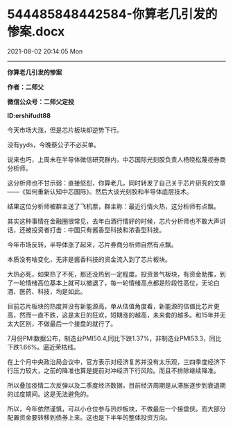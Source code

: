 # 544485848442584-你算老几引发的惨案.docx

2021-08-02 20:14:05 Mon

----

__你算老几引发的惨案__

__作者：二师父__

__微信公众号：二师父定投__

__ID:ershifudt88__

今天市场大涨，但是芯片板块却逆势下行。

没有yyds，今晚蔡公子不必买单。

说来也巧，上周末在半导体微信研究群内，中芯国际光刻胶负责人杨晓松蔑视券商分析师。

这分析师也不甘示弱：直接怒怼，你算老几，同时转发了自己关于芯片研究的文章——《如何重新认知中芯国际》。然后大谈光刻胶和半导体底层技术。

结果这位分析师被群主送了飞机票，群主称：最近行情火热，这分析师有点飘。

其实这种事情在金融圈很常见，去年白酒行情好的时候，芯片分析师也不敢大声讲话，还被投资者打击：中国只有酱香型科技和浓香型科技。

今年市场反转，半导体涨了起来，芯片券商分析师自然有点飘。

本质没有啥变化，无非是酱香科技的资金流入到了芯片板块。

大热必死，如果热了不死，那还没热到一定程度。投资景气板块，有资金助推，到了一轮情绪高位基本上就可以撤退了，每一轮情绪高点都是阶段性高位，无论白酒、医药、科技，均是如此。

目前芯片板块的热度并没有新能源高，单从估值角度看，新能源的估值比芯片更高，然而一直不跌，这是末日的狂欢，短期涨的越高，未来套的越多。和15年并无太大区别，不做最后一个接盘的就行了。

7月份PMI数据公布，制造业PMI50\.4,同比下跌1\.37%，非制造业PMI53\.3，同比下跌1\.66%。逼近荣枯线。

在上个月中央政治局会议中，官方表示对经济复苏并没有太乐观，三四季度经济下行压力较大，之前的降准也算是提前对冲经济下行风险。而且不排除继续降准。

所以叠加疫情二次反弹以及二季度经济数据，目前经济周期是从滞胀逐步到衰退期的过度期间。这是无法避免的。

所以，今年依然谨慎，可以小仓位参与热炒板块，不做最后一个接盘侠。而大部分配置资金要转移到债券上来。这也是下半年的整体投资方向。

